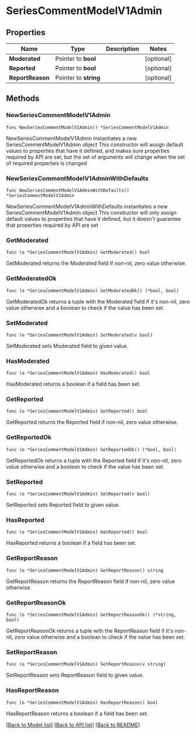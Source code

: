 # SeriesCommentModelV1Admin

## Properties

Name | Type | Description | Notes
------------ | ------------- | ------------- | -------------
**Moderated** | Pointer to **bool** |  | [optional] 
**Reported** | Pointer to **bool** |  | [optional] 
**ReportReason** | Pointer to **string** |  | [optional] 

## Methods

### NewSeriesCommentModelV1Admin

`func NewSeriesCommentModelV1Admin() *SeriesCommentModelV1Admin`

NewSeriesCommentModelV1Admin instantiates a new SeriesCommentModelV1Admin object
This constructor will assign default values to properties that have it defined,
and makes sure properties required by API are set, but the set of arguments
will change when the set of required properties is changed

### NewSeriesCommentModelV1AdminWithDefaults

`func NewSeriesCommentModelV1AdminWithDefaults() *SeriesCommentModelV1Admin`

NewSeriesCommentModelV1AdminWithDefaults instantiates a new SeriesCommentModelV1Admin object
This constructor will only assign default values to properties that have it defined,
but it doesn't guarantee that properties required by API are set

### GetModerated

`func (o *SeriesCommentModelV1Admin) GetModerated() bool`

GetModerated returns the Moderated field if non-nil, zero value otherwise.

### GetModeratedOk

`func (o *SeriesCommentModelV1Admin) GetModeratedOk() (*bool, bool)`

GetModeratedOk returns a tuple with the Moderated field if it's non-nil, zero value otherwise
and a boolean to check if the value has been set.

### SetModerated

`func (o *SeriesCommentModelV1Admin) SetModerated(v bool)`

SetModerated sets Moderated field to given value.

### HasModerated

`func (o *SeriesCommentModelV1Admin) HasModerated() bool`

HasModerated returns a boolean if a field has been set.

### GetReported

`func (o *SeriesCommentModelV1Admin) GetReported() bool`

GetReported returns the Reported field if non-nil, zero value otherwise.

### GetReportedOk

`func (o *SeriesCommentModelV1Admin) GetReportedOk() (*bool, bool)`

GetReportedOk returns a tuple with the Reported field if it's non-nil, zero value otherwise
and a boolean to check if the value has been set.

### SetReported

`func (o *SeriesCommentModelV1Admin) SetReported(v bool)`

SetReported sets Reported field to given value.

### HasReported

`func (o *SeriesCommentModelV1Admin) HasReported() bool`

HasReported returns a boolean if a field has been set.

### GetReportReason

`func (o *SeriesCommentModelV1Admin) GetReportReason() string`

GetReportReason returns the ReportReason field if non-nil, zero value otherwise.

### GetReportReasonOk

`func (o *SeriesCommentModelV1Admin) GetReportReasonOk() (*string, bool)`

GetReportReasonOk returns a tuple with the ReportReason field if it's non-nil, zero value otherwise
and a boolean to check if the value has been set.

### SetReportReason

`func (o *SeriesCommentModelV1Admin) SetReportReason(v string)`

SetReportReason sets ReportReason field to given value.

### HasReportReason

`func (o *SeriesCommentModelV1Admin) HasReportReason() bool`

HasReportReason returns a boolean if a field has been set.


[[Back to Model list]](../README.md#documentation-for-models) [[Back to API list]](../README.md#documentation-for-api-endpoints) [[Back to README]](../README.md)


